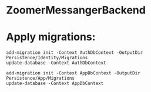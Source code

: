 # ZoomerMessangerBackend



# Apply migrations:
  ```
  add-migration init -Context AuthDbContext -OutputDir Persistence/Identity/Migrations
  update-database -Context AuthDbContext
  ```
  ```
  add-migration init -Context AppDbContext -OutputDir Persistence/App/Migrations
  update-database -Context AppDbContext
  ```